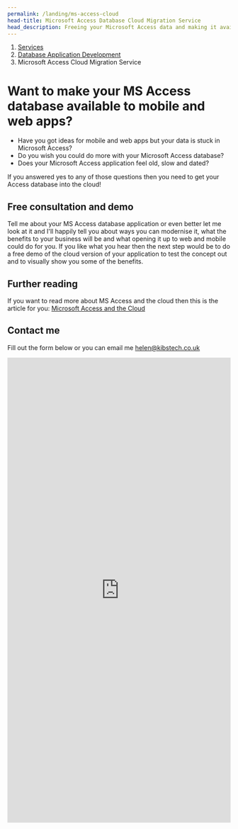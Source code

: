```yaml
---
permalink: /landing/ms-access-cloud
head-title: Microsoft Access Database Cloud Migration Service
head_description: Freeing your Microsoft Access data and making it available to mobile and websites.
---
```

<nav aria-label="breadcrumb">
  <ol class="breadcrumb">
    <li class="breadcrumb-item"><a href="/">Services</a></li>
    <li class="breadcrumb-item"><a href="/database-developer">Database Application Development</a></li>
    <li class="breadcrumb-item active" aria-current="page">Microsoft Access Cloud Migration Service</li>
  </ol>
</nav>

# Want to make your MS Access database available to mobile and web apps?

- Have you got ideas for mobile and web apps but your data is stuck in Microsoft Access?
- Do you wish you could do more with your Microsoft Access database?
- Does your Microsoft Access application feel old, slow and dated?

If you answered yes to any of those questions then you need to get your Access database into the cloud!

## Free consultation and demo

Tell me about your MS Access database application or even better let me look at it and I'll happily tell you about ways you can modernise it, what the benefits to your business will be and what opening it up to web and mobile could do for you. If you like what you hear then the next step would be to do a free demo of the cloud version of your application to test the concept out and to visually show you some of the benefits.

## Further reading

If you want to read more about MS Access and the cloud then this is the article for you:
[Microsoft Access and the Cloud](/articles/microsoft-access-and-the-cloud)

## Contact me

Fill out the form below or you can email me  <a href="mailto:helen@kibstech.co.uk">helen@kibstech.co.uk</a>

<iframe src="https://docs.google.com/forms/d/e/1FAIpQLSeJdrGTO9-KIqHPLsEEzlGg97zuNsCOn-aWuZ-8bzZFt8rGUA/viewform?embedded=true" width="100%" height="1050" frameborder="0" marginheight="0" marginwidth="0">Loading…</iframe>

